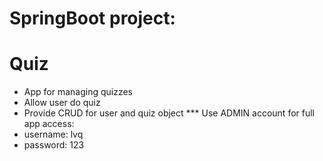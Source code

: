 # SpringBoot project:
# Quiz
- App for managing quizzes
- Allow user do quiz
- Provide CRUD for user and quiz object
*** Use ADMIN account for full app access:
- username: lvq
- password: 123

